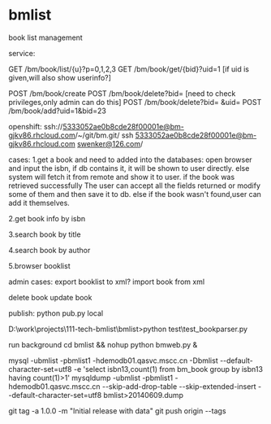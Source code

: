 bmlist
======
book list management

service:

GET /bm/book/list/{u}?p=0,1,2,3
GET /bm/book/get/{bid}?uid=1   [if uid is given,will also show userinfo?]

POST /bm/book/create
POST /bm/book/delete?bid= [need to check privileges,only admin can do this]
POST /bm/book/delete?bid= &uid=
POST /bm/book/add?uid=1&bid=23


openshift:
ssh://5333052ae0b8cde28f00001e@bm-gjkv86.rhcloud.com/~/git/bm.git/
ssh 5333052ae0b8cde28f00001e@bm-gjkv86.rhcloud.com
swenker@126.com/

cases:
1.get a book and need to added into the databases:
  open browser and input the isbn,
  if db contains it, it will be shown to user directly.
  else system will fetch it from remote and show it to user.
        if the book was retrieved successfully
            The user can accept all the fields returned or modify some of them and then save it to db.
        else if the book wasn't found,user can add it themselves.

2.get book info by isbn

3.search book by title

4.search book by author

5.browser booklist

admin cases:
export booklist to xml?
import book from xml

delete book
update book


publish:
python pub.py local

D:\work\projects\111-tech-bmlist\bmlist>python test\test_bookparser.py

run background
cd bmlist && nohup python bmweb.py &

mysql -ubmlist -pbmlist1 -hdemodb01.qasvc.mscc.cn -Dbmlist --default-character-set=utf8 -e 'select isbn13,count(1) from bm_book group by isbn13 having count(1)>1'
mysqldump -ubmlist -pbmlist1 -hdemodb01.qasvc.mscc.cn --skip-add-drop-table --skip-extended-insert --default-character-set=utf8 bmlist>20140609.dump

git tag -a 1.0.0 -m "Initial release with data"
git push origin --tags


